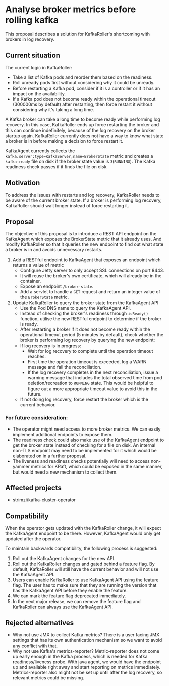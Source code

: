 # Analyse broker metrics before rolling kafka

This proposal describes a solution for KafkaRoller's shortcoming with brokers in log recovery.

## Current situation

The current logic in KafkaRoller:
- Take a list of Kafka pods and reorder them based on the readiness.
- Roll unready pods first without considering why it could be unready.
- Before restarting a Kafka pod, consider if it is a controller or if it has an impact on the availability.
- If a Kafka pod does not become ready within the operational timeout (300000ms by default) after restarting, then force restart it without considering why it's taking a long time.

A Kafka broker can take a long time to become ready while performing log recovery. In this case, KafkaRoller ends up force restarting the broker and this can continue indefinitely, because of the log recovery on the broker startup again. KafkaRoller currently does not have a way to know what state a broker is in before making a decision to force restart it.
 
KafkaAgent currently collects the `kafka.server:type=KafkaServer,name=BrokerState` metric and creates a `kafka-ready` file on disk if the broker state value is `3`(`RUNNING`). The Kafka readiness check passes if it finds the file on disk.

## Motivation

To address the issues with restarts and log recovery, KafkaRoller needs to be aware of the current broker state.  If a broker is performing log recovery, KafkaRoller should wait longer instead of force restarting it.

## Proposal
 
The objective of this proposal is to introduce a REST API endpoint on the KafkaAgent which exposes the BrokerState metric that it already uses. And modify KafkaRoller so that it queries the new endpoint to find out what state a broker is in and avoids unnecessary restarts.
 
1. Add a RESTful endpoint to KafkaAgent that exposes an endpoint which returns a value of metric
    - Configure Jetty server to only accept SSL connections on port 8443.
    - It will reuse the broker's own certificate, which will already be in the container.
    - Expose an endpoint `/broker-state`.
    - Add a servlet to handle a `GET` request and return an integer value of the `BrokerState` metric.
2. Update KafkaRoller to query the broker state from the KafkaAgent API
    - Use the Pod DNS name to query the KafkaAgent API.
    - Instead of checking the broker's readiness through `isReady()` function, utilise the new RESTful endpoint to determine if the broker is ready.
    - After restarting a broker if it does not become ready within the operational timeout period (5 minutes by default), check whether the broker is performing log recovery by querying the new endpoint:
    - If log recovery is in progress:
        - Wait for log recovery to complete until the operation timeout reaches.
        - First time the operation timeout is exceeded, log a WARN message and fail the reconciliation.
        - If the log recovery completes in the next reconciliation, issue a warning message that includes the total observed time from pod deletion/recreation to `RUNNING` state. This would be helpful to figure out a more appropriate timeout value to avoid this in the future.
    - If not doing log recovery, force restart the broker which is the current behavior.

### For future consideration:

- The operator might need access to more broker metrics. We can easily implement additional endpoints to expose them.
- The readiness check could also make use of the KafkaAgent endpoint to get the broker state instead of checking for a file on disk. An internal non-TLS endpoint may need to be implemented for it which would be elaborated on in a further proposal.
- The liveness and readiness checks potentially will need to access non-yammer metrics for KRaft, which could be exposed in the same manner, but would need a new mechanism to collect them.

## Affected projects

* strimzi/kafka-cluster-operator

## Compatibility

When the operator gets updated with the KafkaRoller change, it will expect the KafkaAgent endpoint to be there. However, KafkaAgent would only get updated after the operator.

To maintain backwards compatibility, the following process is suggested:
1. Roll out the KafkaAgent changes for the new API.
2. Roll out the KafkaRoller changes and gated behind a feature flag. By default, KafkaRoller will still have the current behavior and will not use the KafkaAgent API.
3. Users can enable KafkaRoller to use KafkaAgent API using the feature flag. The user has to make sure that they are running the version that has the KafkaAgent API before they enable the feature.
4. We can mark the feature flag deprecated immediately.
5. In the next major release, we can remove the feature flag and KafkaRoller can always use the KafkaAgent API.

## Rejected alternatives

- Why not use JMX to collect Kafka metrics? There is a user facing JMX settings that has its own authentication mechanism so we want to avoid any conflict with that.
- Why not use Kafka's metrics-reporter? Metric-reporter does not come up early enough in the Kafka process, which is needed for Kafka readiness/liveness probe. With java agent, we would have the endpoint up and available right away and start reporting on metrics immediately. Metrics-reporter also might not be set up until after the log recovery, so relevant metrics could be missing.